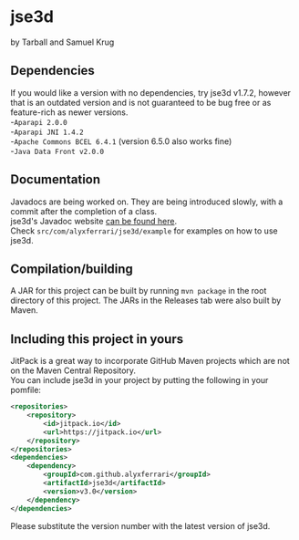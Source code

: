 # jse3d

by Tarball and Samuel Krug

## Dependencies

If you would like a version with no dependencies, try jse3d v1.7.2, however that is an outdated version and is not guaranteed to be bug free or as feature-rich as newer versions.<br/>
-`Aparapi 2.0.0`<br/>
-`Aparapi JNI 1.4.2`<br/>
-`Apache Commons BCEL 6.4.1` (version 6.5.0 also works fine)<br/>
-`Java Data Front v2.0.0`<br/>

## Documentation

Javadocs are being worked on. They are being introduced slowly, with a commit after the completion of a class.<br/>
jse3d's Javadoc website [can be found here](https://alyxferrari.github.io/jse3d/javadoc/index.html/).<br/>
Check `src/com/alyxferrari/jse3d/example` for examples on how to use jse3d.

## Compilation/building

A JAR for this project can be built by running `mvn package` in the root directory of this project. The JARs in the Releases tab were also built by Maven.

## Including this project in yours

JitPack is a great way to incorporate GitHub Maven projects which are not on the Maven Central Repository.<br/>
You can include jse3d in your project by putting the following in your pomfile:<br/>
```xml
<repositories>
	<repository>
		<id>jitpack.io</id>
		<url>https://jitpack.io</url>
	</repository>
</repositories>
<dependencies>
	<dependency>
		<groupId>com.github.alyxferrari</groupId>
		<artifactId>jse3d</artifactId>
		<version>v3.0</version>
	</dependency>
</dependencies>
```
Please substitute the version number with the latest version of jse3d.
